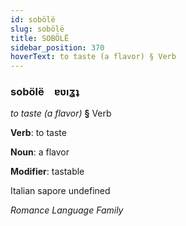 ```yaml
---
id: sobölë
slug: sobölë
title: SOBÖLË
sidebar_position: 370
hoverText: to taste (a flavor) § Verb
---
```


### sobölë&emsp;<span kind="abugida">ɐʋıʓʇ</span>

*to taste (a flavor)* **§** Verb

**Verb**: to taste

**Noun**: a flavor

**Modifier**: tastable

Italian sapore undefined

*Romance Language Family*